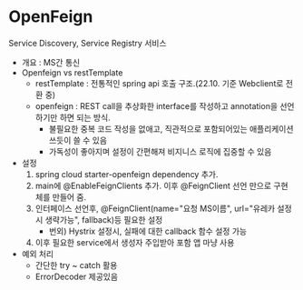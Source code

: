 # OpenFeign

Service Discovery, Service Registry 서비스

- 개요 : MS간 통신
- Openfeign vs restTemplate
  - restTemplate : 전통적인 spring api 호출 구조.(22.10. 기준 Webclient로 전환 중)
  - openfeign : REST call을 추상화한 interface를 작성하고 annotation을 선언 하기만 하면 되는 방식.
    - 불필요한 중복 코드 작성을 없애고, 직관적으로 포함되어있는 애플리케이션 쓰듯이 쓸 수 있음
    - 가독성이 좋아지며 설정이 간편해져 비지니스 로직에 집중할 수 있음
- 설정
  1. spring cloud starter-openfeign dependency 추가.
  2. main에 @EnableFeignClients 추가. 이후 @FeignClient 선언 만으로 구현체를 만들어 줌.
  3. 인터페이스 선언후, @FeignClient(name="요청 MS이름", url="유레카 설정시 생략가능", fallback)등 필요한 설정
      - 번외) Hystrix 설정시, 실패에 대한 callback 함수 설정 가능
  4. 이후 필요한 service에서 생성자 주입받아 포함 앱 마냥 사용
- 예외 처리
  - 간단한 try ~ catch 활용
  - ErrorDecoder 제공있음
